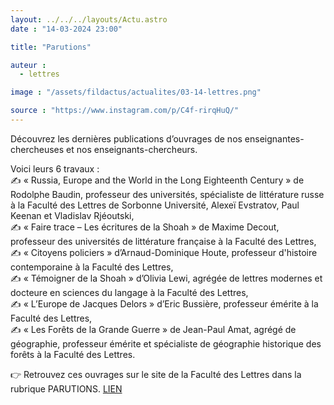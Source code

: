 ```yaml
---
layout: ../../../layouts/Actu.astro
date : "14-03-2024 23:00"

title: "Parutions"

auteur :
  - lettres

image : "/assets/fildactus/actualites/03-14-lettres.png"

source : "https://www.instagram.com/p/C4f-rirqHuQ/"
---
```


Découvrez les dernières publications d’ouvrages de nos enseignantes-chercheuses et nos enseignants-chercheurs.

Voici leurs 6 travaux :  
✍️ « Russia, Europe and the World in the Long Eighteenth Century » de Rodolphe Baudin, professeur des universités, spécialiste de littérature russe à la Faculté des Lettres de Sorbonne Université, Alexeï Evstratov, Paul Keenan et Vladislav Rjéoutski,  
✍️ « Faire trace – Les écritures de la Shoah » de Maxime Decout, professeur des universités de littérature française à la Faculté des Lettres,  
✍️ « Citoyens policiers » d’Arnaud-Dominique Houte, professeur d'histoire contemporaine à la Faculté des Lettres,  
✍️ « Témoigner de la Shoah » d’Olivia Lewi, agrégée de lettres modernes et docteure en sciences du langage à la Faculté des Lettres,  
✍️ « L’Europe de Jacques Delors » d’Eric Bussière, professeur émérite à la Faculté des Lettres,  
✍️ « Les Forêts de la Grande Guerre » de Jean-Paul Amat, agrégé de géographie, professeur émérite et spécialiste de géographie historique des forêts à la Faculté des Lettres.

👉 Retrouvez ces ouvrages sur le site de la Faculté des Lettres dans la rubrique PARUTIONS. [LIEN](https://lettres.sorbonne-universite.fr/parutions)